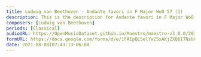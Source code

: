 ```yaml
---
title: Ludwig van Beethoven - Andante favori in F Major WoO 57 (1)
description: This is the description for Andante favori in F Major WoO 57 by Ludwig van Beethoven
composers: [Ludwig van Beethoven]
periods: [Classical]
audioURL: https://OpenMusicDataset.github.io/Maestro/maestro-v3.0.0/2018/MIDI-Unprocessed_Chamber6_MID--AUDIO_20_R3_2018_wav--1.midi
formURL: https://docs.google.com/forms/d/e/1FAIpQLSelYxZSxAKjZXQ6ITNsbHUOcVNaa-FT8NU_BJU_M8Esz6BzAA/viewform
date: 2021-08-08T07:43:13-06:00
---
```


